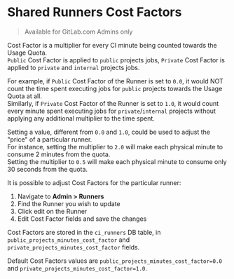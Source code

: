 # Shared Runners Cost Factors

> Available for GitLab.com Admins only

Cost Factor is a multiplier for every CI minute being counted towards the Usage Quota.  
`Public` Cost Factor is applied to `public` projects jobs, `Private` Cost Factor is applied to `private` and `internal` projects jobs.

For example, if `Public` Cost Factor of the Runner is set to `0.0`, it would NOT count the time spent executing jobs for `public` projects towards the Usage Quota at all.  
Similarly, if `Private` Cost Factor of the Runner is set to `1.0`, it would count every minute spent executing jobs for `private`/`internal` projects without applying any additional multiplier to the time spent.  

Setting a value, different from `0.0` and `1.0`, could be used to adjust the "price" of a particular runner.  
For instance, setting the multiplier to `2.0` will make each physical minute to consume 2 minutes from the quota.  
Setting the multiplier to `0.5` will make each physical minute to consume only 30 seconds from the quota.  

It is possible to adjust Cost Factors for the particular runner:  

1. Navigate to **Admin > Runners**
1. Find the Runner you wish to update
1. Click edit on the Runner
1. Edit Cost Factor fields and save the changes

Cost Factors are stored in the `ci_runners` DB table, in `public_projects_minutes_cost_factor` and `private_projects_minutes_cost_factor` fields.  

Default Cost Factors values are `public_projects_minutes_cost_factor=0.0` and `private_projects_minutes_cost_factor=1.0`.
